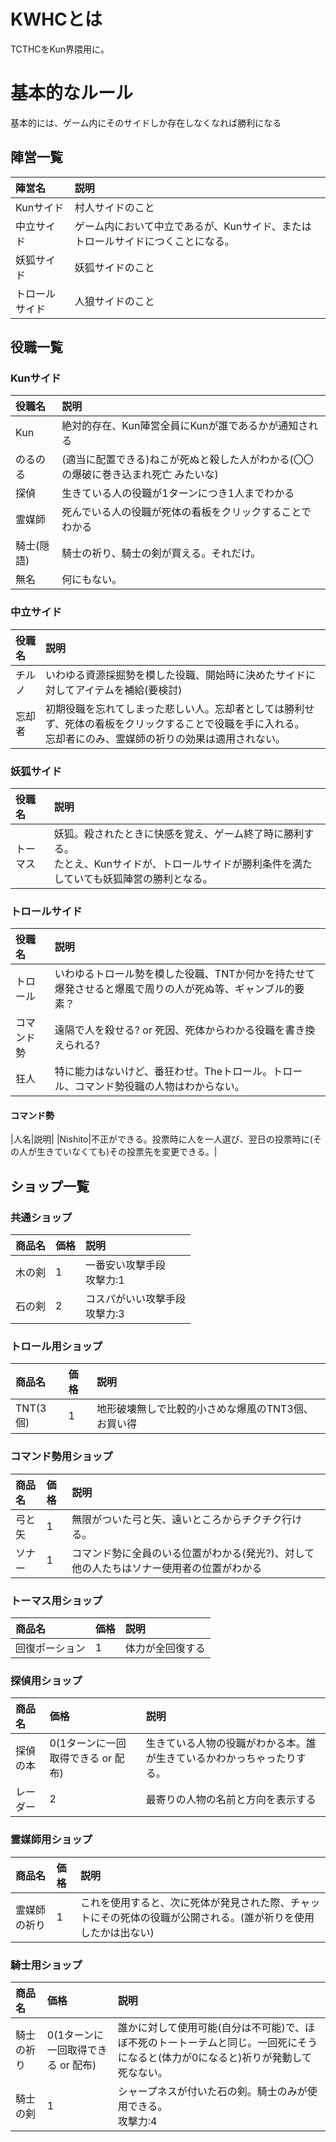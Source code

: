 # KWHCとは
TCTHCをKun界隈用に。

# 基本的なルール

基本的には、ゲーム内にそのサイドしか存在しなくなれば勝利になる

## 陣営一覧
| 陣営名 | 説明 |
|:-----------|:---|
|Kunサイド|村人サイドのこと|
|中立サイド|ゲーム内において中立であるが、Kunサイド、またはトロールサイドにつくことになる。|
|妖狐サイド|妖狐サイドのこと|
|トロールサイド|人狼サイドのこと|

## 役職一覧
### Kunサイド
|役職名|説明|
|:--|:--|
|Kun|絶対的存在、Kun陣営全員にKunが誰であるかが通知される|
|のるのる|(適当に配置できる)ねこが死ぬと殺した人がわかる(〇〇の爆破に巻き込まれ死亡 みたいな)|
|探偵|生きている人の役職が1ターンにつき1人までわかる|
|霊媒師|死んでいる人の役職が死体の看板をクリックすることでわかる|
|騎士(隠語)|騎士の祈り、騎士の剣が買える。それだけ。|
|無名|何にもない。|

### 中立サイド
|役職名|説明|
|:--|:--|
|チルノ|いわゆる資源採掘勢を模した役職、開始時に決めたサイドに対してアイテムを補給(要検討)|
|忘却者|初期役職を忘れてしまった悲しい人。忘却者としては勝利せず、死体の看板をクリックすることで役職を手に入れる。<br/>忘却者にのみ、霊媒師の祈りの効果は適用されない。|

### 妖狐サイド
|役職名|説明|
|:--|:--|
|トーマス|妖狐。殺されたときに快感を覚え、ゲーム終了時に勝利する。<br/>たとえ、Kunサイドが、トロールサイドが勝利条件を満たしていても妖狐陣営の勝利となる。|

### トロールサイド
|役職名|説明|
|:--|:--|
|トロール|いわゆるトロール勢を模した役職、TNTか何かを持たせて爆発させると爆風で周りの人が死ぬ等、ギャンブル的要素？|
|コマンド勢|遠隔で人を殺せる? or 死因、死体からわかる役職を書き換えられる?|
|狂人|特に能力はないけど、番狂わせ。Theトロール。トロール、コマンド勢役職の人物はわからない。|
#### コマンド勢
|人名|説明|
|Nishito|不正ができる。投票時に人を一人選び、翌日の投票時に(その人が生きていなくても)その投票先を変更できる。|

## ショップ一覧
### 共通ショップ
|商品名|価格|説明|
|:-|:-|:-|
|木の剣|1|一番安い攻撃手段<br/>攻撃力:1|
|石の剣|2|コスパがいい攻撃手段<br/>攻撃力:3|

### トロール用ショップ
|商品名|価格|説明|
|:-|:-|:-|
|TNT(3個)|1|地形破壊無しで比較的小さめな爆風のTNT3個、お買い得|

### コマンド勢用ショップ
|商品名|価格|説明|
|:-|:-|:-|
|弓と矢|1|無限がついた弓と矢、遠いところからチクチク行ける。|
|ソナー|1|コマンド勢に全員のいる位置がわかる(発光?)、対して他の人たちはソナー使用者の位置がわかる|

### トーマス用ショップ
|商品名|価格|説明|
|:-|:-|:-|
|回復ポーション|1|体力が全回復する|

### 探偵用ショップ
|商品名|価格|説明|
|:-|:-|:-|
|探偵の本|0(1ターンに一回取得できる or 配布)|生きている人物の役職がわかる本。誰が生きているかわかっちゃったりする。|
|レーダー|2|最寄りの人物の名前と方向を表示する|

### 霊媒師用ショップ
|商品名|価格|説明|
|:-|:-|:-|
|霊媒師の祈り|1|これを使用すると、次に死体が発見された際、チャットにその死体の役職が公開される。(誰が祈りを使用したかは出ない)|

### 騎士用ショップ
|商品名|価格|説明|
|:-|:-|:-|
|騎士の祈り|0(1ターンに一回取得できる or 配布)|誰かに対して使用可能(自分は不可能)で、ほぼ不死のトートーテムと同じ。一回死にそうになると(体力が0になると)祈りが発動して死なない。|
|騎士の剣|1|シャープネスが付いた石の剣。騎士のみが使用できる。<br/>攻撃力:4|

